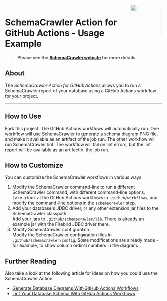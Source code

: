 <img src="https://raw.githubusercontent.com/schemacrawler/SchemaCrawler/master/schemacrawler-website/src/site/resources/images/schemacrawler_logo.png" height="100px" width="100px" align="right" />

# SchemaCrawler Action for GitHub Actions - Usage Example

> **Please see the [SchemaCrawler website](https://www.schemacrawler.com/) for more details.**

## About

The *SchemaCrawler Action for GitHub Actions* allows you to run a SchemaCrawler report of your database using a GitHub Actions workflow for your project.


-----

## How to Use

Fork this project. The GitHub Actions workflows will automatically run. One workflow will use SchemaCrawler to generate a schema diagram PNG file, and make it available as an artifact of the job run. The other workflow will run SchemaCrawler lint. The workflow will fail on lint errors, but the lint report will be available as an artifact of the job run.

## How to Customize

You can customize the SchemaCrawler workflows in various ways.

1. Modify the SchemaCrawler command-line to run a different SchemaCrawler command, with different command-line options.  
Take a look at the GitHub Actions workflows in `.github/workflows`, and modify the command-line options in the `schemacrawler` step.
2. Add your database's JDBC driver, or any other extension jar files to the SchemaCrawler classpath.  
Add your jars to `.github/schemacrawler/lib`. There is already an example jar with the Firebird JDBC driver there.
3. Modify SchemaCrawler configuration.  
Modify the SchemaCrawler configuration files in `.github/schemacrawler/config`. Some modifications are already made - for example, to show column ordinal numbers in the diagram.

## Further Reading

Also take a look at the following article for ideas on how you could use the SchemaCrawler Action
- [Generate Database Diagrams With GitHub Actions Workflows](https://dev.to/sualeh/generate-database-diagrams-with-github-actions-workflows-4l96)
- [Lint Your Database Schema With GitHub Actions Workflows](https://dev.to/sualeh/lint-your-database-schema-with-github-actions-workflows-57cg)

